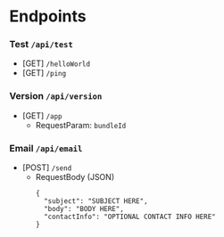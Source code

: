 # Endpoints

### Test `/api/test`

* [GET] `/helloWorld`
* [GET] `/ping`

### Version `/api/version`

* [GET] `/app`
    - RequestParam: `bundleId`

### Email `/api/email`

* [POST] `/send`
    - RequestBody (JSON)
      ```
      {
        "subject": "SUBJECT HERE",
        "body": "BODY HERE",
        "contactInfo": "OPTIONAL CONTACT INFO HERE"
      }
      ```